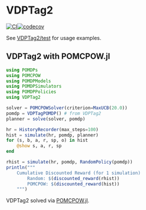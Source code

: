 # VDPTag2

[![CI](https://github.com/JuliaPOMDP/VDPTag2.jl/actions/workflows/Ci.yml/badge.svg)](https://github.com/JuliaPOMDP/VDPTag2.jl/actions/workflows/Ci.yml)[![codecov](https://codecov.io/github/JuliaPOMDP/VDPTag2.jl/graph/badge.svg)](https://codecov.io/github/JuliaPOMDP/VDPTag2.jl)


See [VDPTag2/test](https://github.com/JuliaPOMDP/VDPTag2.jl/tree/master/test) for usage examples. 

## VDPTag2 with POMCPOW.jl

```jl
using POMDPs
using POMCPOW
using POMDPModels
using POMDPSimulators
using POMDPPolicies
using VDPTag2

solver = POMCPOWSolver(criterion=MaxUCB(20.0))
pomdp = VDPTagPOMDP() # from VDPTag2
planner = solve(solver, pomdp)

hr = HistoryRecorder(max_steps=100)
hist = simulate(hr, pomdp, planner)
for (s, b, a, r, sp, o) in hist
    @show s, a, r, sp
end

rhist = simulate(hr, pomdp, RandomPolicy(pomdp))
println("""
    Cumulative Discounted Reward (for 1 simulation)
        Random: $(discounted_reward(rhist))
        POMCPOW: $(discounted_reward(hist))
    """)
```
VDPTag2 solved via [POMCPOW.jl](https://github.com/JuliaPOMDP/POMCPOW.jl).
